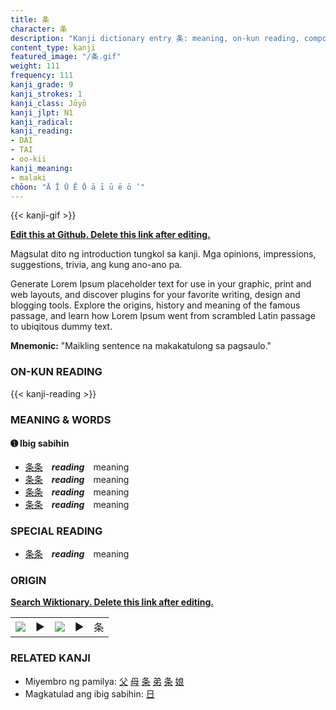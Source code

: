 ```yaml
---
title: 条
character: 条
description: "Kanji dictionary entry 条: meaning, on-kun reading, compounds, origin, related kanji"
content_type: kanji
featured_image: "/条.gif"
weight: 111
frequency: 111
kanji_grade: 9
kanji_strokes: 1
kanji_class: Jōyō
kanji_jlpt: N1
kanji_radical: 
kanji_reading: 
- DAI
- TAI
- oo-kii
kanji_meaning:
- malaki
chōon: "Ā Ī Ū Ē Ō ā ī ū ē ō ’"
---
```

[//]: # (Don't edit the line below. Kanji animated GIF code is automatically generated.)
{{< kanji-gif >}}

[//]: # (Edit below this line.)

**[Edit this at Github. Delete this link after editing.](https://github.com/tim0g/tim/tree/main/content/kanji/条/index.md)**

Magsulat dito ng introduction tungkol sa kanji. Mga opinions, impressions, suggestions, trivia, ang kung ano-ano pa.

Generate Lorem Ipsum placeholder text for use in your graphic, print and web layouts, and discover plugins for your favorite writing, design and blogging tools. Explore the origins, history and meaning of the famous passage, and learn how Lorem Ipsum went from scrambled Latin passage to ubiqitous dummy text.
 
**Mnemonic:** "Maikling sentence na makakatulong sa pagsaulo."

### ON-KUN READING

[//]: # (Don't edit the line below. ON-KUN READING code is automatically generated.)
{{< kanji-reading >}}

### MEANING & WORDS

#### ➊ **Ibig sabihin**
  - [条](../条)[条](../条)　***reading***　meaning
  - [条](../条)[条](../条)　***reading***　meaning
  - [条](../条)[条](../条)　***reading***　meaning
  - [条](../条)[条](../条)　***reading***　meaning

### SPECIAL READING
  - [条](../条)[条](../条)　***reading***　meaning

### ORIGIN

**[Search Wiktionary. Delete this link after editing.](https://wiktionary.org/wiki/条)**
<table class="kanji-table"><tr><td>
<img src="60px-条-bronze.svg.png">
</td><td>▶</td><td>
<img src="60px-条-oracle.svg.png">
</td><td>▶</td>
<td class="kanji-origin">条</td>
</tr></table>

### RELATED KANJI
- Miyembro ng pamilya: [父](../父) [母](../母) [条](../条) [弟](../弟) [条](../条) [娘](../娘)
- Magkatulad ang ibig sabihin: [日](../日)
